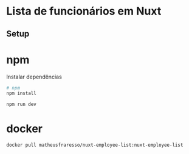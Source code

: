 # Lista de funcionários em Nuxt

## Setup

# npm

Instalar dependências

```bash
# npm
npm install

npm run dev

```

# docker
```bash
docker pull matheusfraresso/nuxt-employee-list:nuxt-employee-list
```
